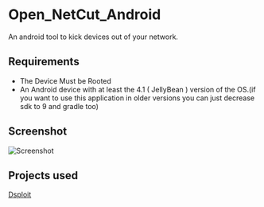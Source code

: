 # Open_NetCut_Android

An android tool to kick devices out of your network.

## Requirements
* The Device Must be Rooted 
* An Android device with at least the 4.1 ( JellyBean ) version of the OS.(if you want to use this application in older versions you can just decrease sdk to 9 and gradle too)

## Screenshot

![Screenshot](https://github.com/Serkali-sudo/Open_NetCut/blob/master/Screenshot_20210324-145525.jpg)

## Projects used

[Dsploit](https://github.com/Androguide/dsploit)
